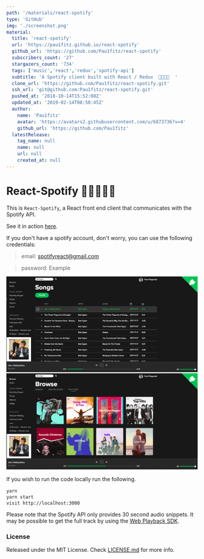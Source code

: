 ```yaml
---
path: '/materials/react-spotify'
type: 'GitHub'
img: './screenshot.png'
material:
  title: 'react-spotify'
  url: 'https://pau1fitz.github.io/react-spotify'
  github_url: 'https://github.com/Pau1fitz/react-spotify'
  subscribers_count: '27'
  stargazers_count: '734'
  tags: ['music','react','redux','spotify-api']
  subtitle: 'A Spotify client built with React / Redux  🎤🎺🎸🎷  '
  clone_url: 'https://github.com/Pau1fitz/react-spotify.git'
  ssh_url: 'git@github.com:Pau1fitz/react-spotify.git'
  pushed_at: '2018-10-14T15:52:08Z'
  updated_at: '2019-02-14T08:50:45Z'
  author:
    name: 'Pau1fitz'
    avatar: 'https://avatars2.githubusercontent.com/u/6873736?v=4'
    github_url: 'https://github.com/Pau1fitz'
  latestRelease:
    tag_name: null
    name: null
    url: null
    created_at: null
---
```

# React-Spotify 🎼🎺🎸🎻🎤

This is `React-Spotify`, a React front end client that communicates with the Spotify API.

See it in action [here](http://pau1fitz.github.io/react-spotify).

If you don't have a spotify account, don't worry, you can use the following credentials:

> email: spotifyreact@gmail.com

> password: Example


![alt text](https://github.com/Pau1fitz/react-spotify/blob/master/songs.png 'Song')
![alt text](https://github.com/Pau1fitz/react-spotify/blob/master/browser.png 'Browse')

If you wish to run the code locally run the following.

```
yarn
yarn start
visit http://localhost:3000
```

Please note that the Spotify API only provides 30 second audio snippets. It may be possible to get the full track by using the [Web Playback SDK](https://beta.developer.spotify.com/documentation/web-playback-sdk/).



### License

Released under the MIT License. Check [LICENSE.md](https://github.com/Pau1fitz/react-spotify/blob/master/LICENSE) for more info.
